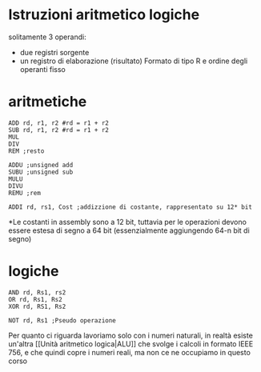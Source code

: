 # Istruzioni aritmetico logiche
solitamente 3 operandi:
- due registri sorgente
- un registro di elaborazione (risultato)
Formato di tipo R e ordine degli operanti fisso

# aritmetiche
```armasm
ADD rd, r1, r2 #rd = r1 + r2
SUB rd, r1, r2 #rd = r1 + r2
MUL 
DIV
REM ;resto

ADDU ;unsigned add
SUBU ;unsigned sub
MULU
DIVU
REMU ;rem

ADDI rd, rs1, Cost ;addizzione di costante, rappresentato su 12* bit
```
*Le costanti in assembly sono a 12 bit, tuttavia per le operazioni devono essere estesa di segno a 64 bit (essenzialmente aggiungendo 64-n bit di segno)

# logiche
```armasm
AND rd, Rs1, rs2
OR rd, Rs1, Rs2
XOR rd, RS1, Rs2

NOT rd, Rs1 ;Pseudo operazione
```

Per quanto ci riguarda lavoriamo solo con i numeri naturali, in realtà esiste un'altra [[Unità aritmetico logica|ALU]] che svolge i calcoli in formato IEEE 756, e che quindi copre i numeri reali, ma non ce ne occupiamo in questo corso